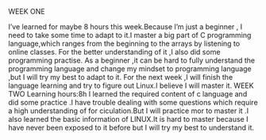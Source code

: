 WEEK ONE
                                          
I’ve learned for maybe 8 hours this week.Because I’m just a beginner , I need to take some time to adapt to it.I master a big part of C programming language,which ranges from the beginning to the arrays by listening to online classes. For the better understanding of it ,I also did some programming practise. As a beginner ,it can be hard to fully understand the programming language and change my mindset to programming language ,but I will try my best to adapt to it.
For the next week ,I will finish the language learning and try to figure out Linux.I believe I will master it.
WEEK TWO
Learning hours:8h
I learned the required content of c language and did some practice .I have trouble dealing with some questions which require a high understanding of for ciculation.But I will practice mor to master it .I also learned the basic information of LINUX.It is hard to master because I have never been exposed to it before but I will try my best to understand it.
